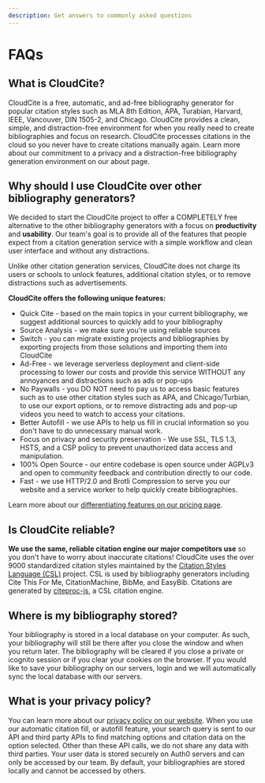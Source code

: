 ```yaml
---
description: Get answers to commonly asked questions
---
```


# FAQs

## What is CloudCite?

CloudCite is a free, automatic, and ad-free bibliography generator for popular citation styles such as MLA 8th Edition, APA, Turabian, Harvard, IEEE, Vancouver, DIN 1505-2, and Chicago. CloudCite provides a clean, simple, and distraction-free environment for when you really need to create bibliographies and focus on research. CloudCite processes citations in the cloud so you never have to create citations manually again. Learn more about our commitment to a privacy and a distraction-free bibliography generation environment on our about page.

## Why should I use CloudCite over other bibliography generators?

We decided to start the CloudCite project to offer a COMPLETELY free alternative to the other bibliography generators with a focus on **productivity** and **usability**. Our team's goal is to provide all of the features that people expect from a citation generation service with a simple workflow and clean user interface and without any distractions.

Unlike other citation generation services, CloudCite does not charge its users or schools to unlock features, additional citation styles, or to remove distractions such as advertisements. 

**CloudCite offers the following unique features:**

* Quick Cite - based on the main topics in your current bibliography, we suggest additional sources to quickly add to your bibliography
* Source Analysis - we make sure you're using reliable sources
* Switch - you can migrate existing projects and bibliographies by exporting projects from those solutions and importing them into CloudCite
* Ad-Free - we leverage serverless deployment and client-side processing to lower our costs and provide this service WITHOUT any annoyances and distractions such as ads or pop-ups
* No Paywalls - you DO NOT need to pay us to access basic features such as to use other citation styles such as APA, and Chicago/Turbian, to use our export options, or to remove distracting ads and pop-up videos you need to watch to access your citations.
* Better Autofill - we use APIs to help us fill in crucial information so you don't have to do unnecessary manual work.
* Focus on privacy and security preservation - We use SSL, TLS 1.3, HSTS, and a CSP policy to prevent unauthorized data access and manipulation.
* 100% Open Source - our entire codebase is open source under AGPLv3 and open to community feedback and contribution directly to our code.
* Fast - we use HTTP/2.0 and Brotli Compression to serve you our website and a service worker to help quickly create bibliographies.

Learn more about our [differentiating features on our pricing page](https://cloudcite.net/pricing/).

## Is CloudCite reliable?

**We use the same, reliable citation engine our major competitors use** so you don't have to worry about inaccurate citations! CloudCite uses the over 9000 standardized citation styles maintained by the [Citation Styles Language \(CSL\)](https://citationstyles.org/) project. CSL is used by bibliography generators including Cite This For Me, CitationMachine, BibMe, and EasyBib.  Citations are generated by [citeproc-js](https://github.com/Juris-M/citeproc-js), a CSL citation engine.

## Where is my bibliography stored?

Your bibliography is stored in a local database on your computer. As such, your bibliography will still be there after you close the window and when you return later. The bibliography will be cleared if you close a private or icognito session or if you clear your cookies on the browser. If you would like to save your bibliography on our servers, login and we will automatically sync the local database with our servers.

## What is your privacy policy?

You can learn more about our [privacy policy on our website](https://cloudcite.net/privacy/). When you use our automatic citation fill, or autofill feature, your search query is sent to our API and third party APIs to find matching options and citation data on the option selected. Other than these API calls, we do not share any data with third parties. Your user data is stored securely on Auth0 servers and can only be accessed by our team. By default, your bibliographies are stored locally and cannot be accessed by others.

